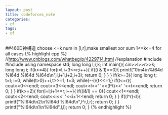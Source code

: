 ```yaml
---
layout: post
title: codeforces_note
categories: 
- cf
tags:
- cf
---
```


##460D神構造
choose <=k num in [l,r],make smallest xor sum
1<=k<=4 for all cases
{% highlight cpp %} 
//http://www.cnblogs.com/whatbeg/p/4229714.html
//explanation 
#include <iostream>
#include <cstdio>
using namespace std;
long long l,r,k;
int main(){
	cin>>l>>r>>k;
	long long i;
	if(k>=4){
		for(i=l;i+3<=r;i++){
			if((i & 1)==0){
				printf("0\n4\n%I64d %I64d %I64d %I64d\n",i,i+1,i+2,i+3);
				return 0;
			}
		}
	}
	if(k>=3){
		long long t;
		t=l;
		i=0;
		while(t>0)++i,t>>=1;
		t=3;
		while(--i){t<<=1;}
		if(t<=r){
			cout<<0<<endl;
			cout<<3<<endl;
			cout<<l<<' '<<(l^t)<<' '<<t<<endl;
			return 0;
		}
	}
	if(k>=2){
		for(i=l;i+1<=r;i++){
			if((i&1) == 0){
				cout<<1<<endl;
				cout<<2<<endl;
				cout<<i<<' '<<i+1<<endl;
				return 0;
			}
		}
		if((l^r)<l){
			printf("%I64d\n2\n%I64d %I64d\n",l^r,l,r);
			return 0;
		}
	}
	printf("%I64d\n1\n%I64d",l,l);
	return 0;
}
{% endhighlight %}

